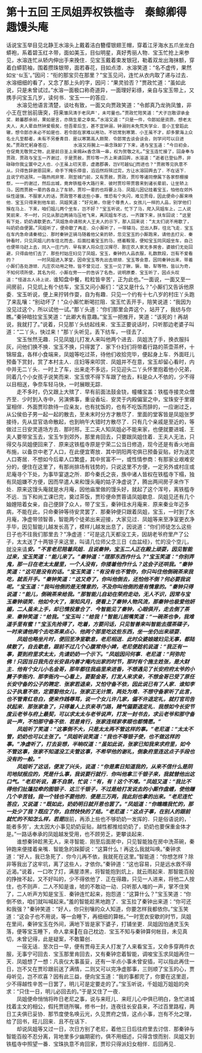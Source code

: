 # 第十五回  王凤姐弄权铁槛寺　秦鲸卿得趣馒头庵


话说宝玉举目见北静王水溶头上戴着洁白簪缨银翅王帽，穿着江牙海水五爪坐龙白蟒袍，系着碧玉红ネ带，面如美玉，目似明星，真好秀丽人物．宝玉忙抢上来参见，水溶连忙从轿内伸出手来挽住．见宝玉戴着束发银冠，勒着双龙出海抹额，穿着白蟒箭袖，围着攒珠银带，面若春花，目如点漆．水溶笑道：“名不虚传，果然如`宝'似`玉'。”因问：“衔的那宝贝在那里？"宝玉见问，连忙从衣内取了递与过去．水溶细细的看了，又念了那上头的字，因问：“果灵验否？"贾政忙道：“虽如此说，只是未曾试过。”水溶一面极口称奇道异，一面理好彩绦，亲自与宝玉带上，又携手问宝玉几岁，读何书．宝玉一一的答应．    
　　水溶见他语言清楚，谈吐有致，一面又向贾政笑道：“令郎真乃龙驹凤雏，非小王在世翁前唐突，将来`雏凤清于老凤声'，未可量也。”贾政忙陪笑道：“犬子岂敢谬承金奖．赖蕃郡余祯，果如是言，亦荫生辈之幸矣。”水溶又道：“只是一件，令郎如是资质，想老太夫人，夫人辈自然钟爱极矣，但吾辈后生，甚不宜钟溺，钟溺则未免荒失学业．昔小王曾蹈此辙，想令郎亦未必不如是也．若令郎在家难以用功，不妨常到寒第．小王虽不才，却多蒙海上众名士凡至都者，未有不另垂青目．是以寒第高人颇聚．令郎常去谈会谈会，则学问可以日进矣。”贾政忙躬身答应．    
　　水溶又将腕上一串念珠卸了下来，递与宝玉道：“今日初会，仓促竟无敬贺之物，此是前日圣上亲赐йк香念珠一串，权为贺敬之礼。”宝玉连忙接了，回身奉与贾政．贾政与宝玉一齐谢过．于是贾赦，贾珍等一齐上来请回舆，水溶道：“逝者已登仙界，非碌碌你我尘寰中之人也．小王虽上叨天恩，虚邀郡袭，岂V可越仙而进也？"贾赦等见执意不从，只得告辞谢恩回来，命手下掩乐停音，滔滔然将殡过完，方让水溶回舆去了．不在话下．    
　　且说宁府送殡，一路热闹非常．刚至城门前，又有贾赦，贾政，贾珍等诸同僚属下各家祭棚接祭，一一的谢过，然后出城，竟奔铁槛寺大路行来．彼时贾珍带贾蓉来到诸长辈前，让坐轿上马，因而贾赦一辈的各自上了车轿，贾珍一辈的也将要上马．凤姐儿因记挂着宝玉，怕他在郊外纵性逞强，不服家人的话，贾政管不着这些小事，惟恐有个失闪，难见贾母，因此便命小厮来唤他．宝玉只得来到他车前．凤姐笑道：“好兄弟，你是个尊贵人，女孩儿一样的人品，别学他们猴在马上．下来，咱们姐儿两个坐车，岂不好？"宝玉听说，忙下了马，爬入凤姐车上，二人说笑前来．不一时，只见从那边两骑马压地飞来，离凤姐车不远，一齐蹿下来，扶车回说：“这里有下处，奶奶请歇更衣。”凤姐急命请邢夫人王夫人的示下，那人回来说：“太太们说不用歇了，叫奶奶自便罢。”凤姐听了，便命歇了再走．众小厮听了，一带辕马，岔出人群，往北飞走．宝玉在车内急命请秦相公．那时秦钟正骑马随着他父亲的轿，忽见宝玉的小厮跑来，请他去打尖．秦钟看时，只见凤姐儿的车往北而去，后面拉着宝玉的马，搭着鞍笼，便知宝玉同凤姐坐车，自己也便带马赶上去，同入一庄门内．早有家人将众庄汉撵尽．那庄农人家无多房舍，婆娘们无处回避，只得由他们去了．那些村姑庄妇见了凤姐，宝玉，秦钟的人品衣服，礼数款段，岂有不爱看的？    
　　一时凤姐进入茅堂，因命宝玉等先出去顽顽．宝玉等会意，因同秦钟出来，带着小厮们各处游顽．凡庄农动用之物，皆不曾见过．宝玉一见了锹，镢，锄，犁等物，皆以为奇，不知何项所使，其名为何．小厮在旁一一的告诉了名色，说明原委．宝玉听了，因点头叹道：“怪道古人诗上说，`谁知盘中餐，粒粒皆辛苦'，正为此也。”一面说，一面又至一间房前，只见炕上有个纺车，宝玉又问小厮们：“这又是什么？"小厮们又告诉他原委．宝玉听说，便上来拧转作耍，自为有趣．只见一个约有十七八岁的村庄丫头跑了来乱嚷：“别动坏了！"众小厮忙断喝拦阻．宝玉忙丢开手，陪笑说道：“我因为没见过这个，所以试他一试。”那丫头道：“你们那里会弄这个，站开了，我纺与你瞧。”秦钟暗拉宝玉笑道：“此卿大有意趣。”宝玉一把推开，笑道：“该死的！再胡说，我就打了。”说着，只见那丫头纺起线来．宝玉正要说话时，只听那边老婆子叫道：“二丫头，快过来！"那丫头听见，丢下纺车，一径去了．    
　　宝玉怅然无趣．只见凤姐儿打发人来叫他两个进去．凤姐洗了手，换衣服抖灰，问他们换不换．宝玉不换，只得罢了．家下仆妇们将带着行路的茶壶茶杯，十锦屉盒，各样小食端来，凤姐等吃过茶，待他们收拾完毕，便起身上车．外面旺儿预备下赏封，赏了本村主人．庄妇等来叩赏．凤姐并不在意，宝玉却留心看时，内中并无二丫头．一时上了车，出来走不多远，只见迎头二丫头怀里抱着他小兄弟，同着几个小女孩子说笑而来．宝玉恨不得下车跟了他去，料是众人不依的，少不得以目相送，争奈车轻马快，一时展眼无踪．    
　　走不多时，仍又跟上大殡了．早有前面法鼓金铙，幢幡宝盖：铁槛寺接灵众僧齐至．少时到入寺中，另演佛事，重设香坛．安灵于内殿偏室之中，宝珠安于里寝室相伴．外面贾珍款待一应亲友，也有扰饭的，也有不吃饭而辞的，一应谢过乏，从公侯伯子男一起一起的散去，至未末时分方才散尽了．里面的堂客皆是凤姐张罗接待，先从显官诰命散起，也到晌午大错时方散尽了．只有几个亲戚是至近的，等做过三日安灵道场方去．那时邢，王二夫人知凤姐必不能来家，也便就要进城．王夫人要带宝玉去，宝玉乍到郊外，那里肯回去，只要跟凤姐住着．王夫人无法，只得交与凤姐便回来了．原来这铁槛寺原是宁荣二公当日修造，现今还是有香火地亩布施，以备京中老了人口，在此便宜寄放．其中阴阳两宅俱已预备妥贴，好为送灵人口寄居．不想如今后辈人口繁盛，其中贫富不一，或性情参商：有那家业艰难安分的，便住在这里了，有那尚排场有钱势的，只说这里不方便，一定另外或村庄或尼庵寻个下处，为事毕宴退之所．即今秦氏之丧，族中诸人皆权在铁槛寺下榻，独有凤姐嫌不方便，因而早遣人来和馒头庵的姑子净虚说了，腾出两间房子来作下处．原来这馒头庵就是水月庵，因他庙里做的馒头好，就起了这个浑号，离铁槛寺不远．当下和尚工课已完，奠过茶饭，贾珍便命贾蓉请凤姐歇息．凤姐见还有几个妯娌陪着女亲，自己便辞了众人，带了宝玉，秦钟往水月庵来．原来秦业年迈多病，不能在此，只命秦钟等待安灵罢了．那秦钟便只跟着凤姐，宝玉，一时到了水月庵，净虚带领智善，智能两个徒弟出来迎接，大家见过．凤姐等来至净室更衣净手毕，因见智能儿越发长高了，模样儿越发出息了，因说道：“你们师徒怎么这些日子也不往我们那里去？"净虚道：“可是这几天都没工夫，因胡老爷府里产了公子，太太送了十两银子来这里，叫请几位师父念三日《血盆经》，忙的没个空儿，就没来请***安。”不言老尼陪着凤姐．且说秦钟，宝玉二人正在殿上顽耍，因见智能过来，宝玉笑道：“能儿来了。”秦钟道：“理那东西作什么？"宝玉笑道：“你别弄鬼，那一日在老太太屋里，一个人没有，你搂着他作什么？这会子还哄我。”秦钟笑道：“这可是没有的话。”宝玉笑道：“有没有也不管你，你只叫住他倒碗茶来我吃，就丢开手。”秦钟笑道：“这又奇了，你叫他倒去，还怕他不倒？何必要我说呢。”宝玉道：“我叫他倒的是无情意的，不及你叫他倒的是有情意的。”秦钟只得说道：“能儿，倒碗茶来给我。”那智能儿自幼在荣府走动，无人不识，因常与宝玉秦钟顽笑．他如今大了，渐知风月，便看上了秦钟人物风流，那秦钟也极爱他妍媚，二人虽未上手，却已情投意合了．今智能见了秦钟，心眼俱开，走去倒了茶来．秦钟笑道：“给我。”宝玉叫：“给我！"智能儿抿嘴笑道：“一碗茶也争，我难道手里有蜜！"宝玉先抢得了，吃着，方要问话，只见智善来叫智能去摆茶碟子，一时来请他两个去吃茶果点心．他两个那里吃这些东西，坐一坐仍出来顽耍．    
　　凤姐也略坐片时，便回至净室歇息，老尼相送．此时众婆娘媳妇见无事，都陆续散了，自去歇息，跟前不过几个心腹常侍小婢，老尼便趁机说道：“我正有一事，要到府里求太太，先请奶奶一个示下。”凤姐因问何事．老尼道：“阿弥陀佛！只因当日我先在长安县内善才庵内出家的时节，那时有个施主姓张，是大财主．他有个女儿小名金哥，那年都往我庙里来进香，不想遇见了长安府府太爷的小舅子李衙内．那李衙内一心看上，要娶金哥，打发人来求亲，不想金哥已受了原任长安守备的公子的聘定．张家若退亲，又怕守备不依，因此说已有了人家．谁知李公子执意不依，定要娶他女儿，张家正无计策，两处为难．不想守备家听了此言，也不管青红皂白，便来作践辱骂，说一个女儿许几家，偏不许退定礼，就打官司告状起来．那张家急了，只得着人上京来寻门路，赌气偏要退定礼．我想如今长安节度云老爷与府上最契，可以求太太与老爷说声，打发一封书去，求云老爷和那守备说一声，不怕那守备不依．若是肯行，张家连倾家孝顺也都情愿。”    
　　凤姐听了笑道：“这事倒不大，只是太太再不管这样的事。”老尼道：“太太不管，奶奶也可以主张了。”凤姐听说笑道：“我也不等银子使，也不做这样的事。”净虚听了，打去妄想，半晌叹道：“虽如此说，张家已知我来求府里，如今不管这事，张家不知道没工夫管这事，不希罕他的谢礼，倒象府里连这点子手段也没有的一般。”    
　　凤姐听了这话，便发了兴头，说道：“你是素日知道我的，从来不信什么是阴司地狱报应的，凭是什么事，我说要行就行．你叫他拿三千银子来，我就替他出这口气。”老尼听说，喜不自禁，忙说：“有，有！这个不难。”凤姐又道：“我比不得他们扯篷拉牵的图银子．这三千银子，不过是给打发说去的小厮作盘缠，使他赚几个辛苦钱，我一个钱也不要他的．便是三万两，我此刻也拿的出来。”老尼连忙答应，又说道：“既如此，奶奶明日就开恩也罢了。”凤姐道：“你瞧瞧我忙的，那一处少了我？既应了你，自然快快的了结。”老尼道：“这点子事，在别人的跟前就忙的不知怎么样，若是***跟前，再添上些也不够奶奶一发挥的．只是俗语说的，`能者多劳'，太太因大小事见奶奶妥贴，越性都推给奶奶了，奶奶也要保重金体才是。”一路话奉承的凤姐越发受用，也不顾劳乏，更攀谈起来．    
　　谁想秦钟趁黑无人，来寻智能．刚至后面房中，只见智能独在房中洗茶碗，秦钟跑来便搂着亲嘴．智能急的跺脚说：“这算什么！再这么我就叫唤。”秦钟求道：“好人，我已急死了．你今儿再不依，我就死在这里。”智能道：“你想怎样？除非等我出了这牢坑，离了这些人，才依你。”秦钟道：“这也容易，只是远水救不得近渴。”说着，一口吹了灯，满屋漆黑，将智能抱到炕上，就云雨起来．那智能百般的挣挫不起，又不好叫的，少不得依他了．正在得趣，只见一人进来，将他二人按住，也不则声．二人不知是谁，唬的不敢动一动．只听那人嗤的一声，掌不住笑了，二人听声方知是宝玉．秦钟连忙起来，抱怨道：“这算什么？"宝玉笑道：“你倒不依，咱们就叫喊起来。”羞的智能趁黑地跑了．宝玉拉了秦钟出来道：“你可还和我强？"秦钟笑道：“好人，你只别嚷的众人知道，你要怎样我都依你。”宝玉笑道：“这会子也不用说，等一会睡下，再细细的算帐。”一时宽衣安歇的时节，凤姐在里间，秦钟宝玉在外间，满地下皆是家下婆子，打铺坐更．凤姐因怕通灵玉失落，便等宝玉睡下，命人拿来在自己枕边．宝玉不知与秦钟算何帐目，未见真切，未曾记得，此是疑案，不敢纂创．    
　　一宿无话．至次日一早，便有贾母王夫人打发了人来看宝玉，又命多穿两件衣服，无事宁可回去．宝玉那里肯回去，又有秦钟恋着智能，调唆宝玉求凤姐再住一天．凤姐想了一想：凡丧仪大事虽妥，还有一半点小事未曾安插，可以指此再住一日，岂不又在贾珍跟前送了满情，二则又可以完净虚那事，三则顺了宝玉的心，贾母听见，岂不欢喜？因有此三益，便向宝玉道：“我的事都完了，你要在这里逛，少不得越性辛苦一日罢了，明儿可是定要走的了。”宝玉听说，千姐姐万姐姐的央求：“只住一日，明儿必回去的。”于是又住了一夜．    
　　凤姐便命悄悄将昨日老尼之事，说与来旺儿．来旺儿心中俱已明白，急忙进城找着主文的相公，假托贾琏所嘱，修书一封，连夜往长安县来，不过百里路程，两日工夫俱已妥协．那节度使名唤云光，久见贾府之情，这点小事，岂有不允之理，给了回书，旺儿回来．且不在话下．    
　　却说凤姐等又过一日，次日方别了老尼，着他三日后往府里去讨信．那秦钟与智能百般不忍分离，背地里多少幽期密约，俱不用细述，只得含恨而别．凤姐又到铁槛寺中照望一番．宝珠执意不肯回家，贾珍只得派妇女相伴．后回再见．


